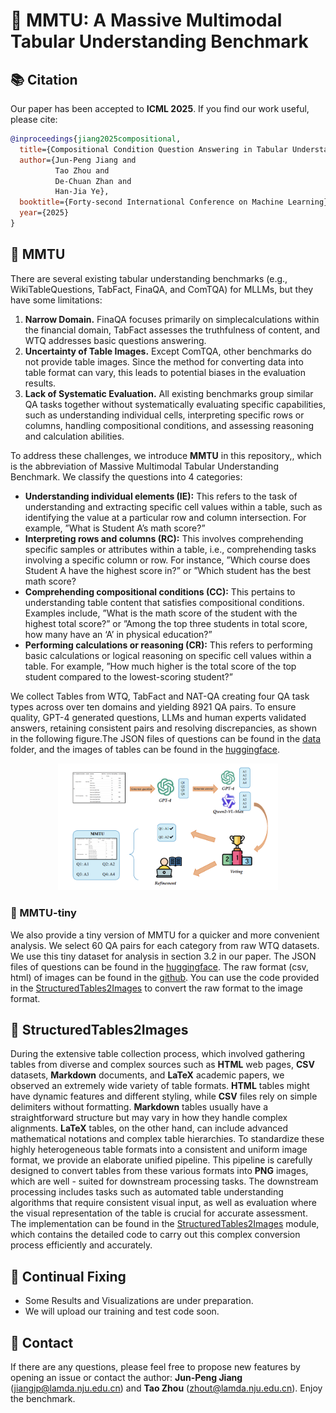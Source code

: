 # 🧮 MMTU: A Massive Multimodal Tabular Understanding Benchmark 

## 📚 Citation

Our paper has been accepted to **ICML 2025**. If you find our work useful, please cite:

```bibtex
@inproceedings{jiang2025compositional,
  title={Compositional Condition Question Answering in Tabular Understanding},
  author={Jun-Peng Jiang and
          Tao Zhou and
          De-Chuan Zhan and
          Han-Jia Ye},
  booktitle={Forty-second International Conference on Machine Learning},
  year={2025}
}
```


## 📖 MMTU
There are several existing tabular understanding benchmarks (e.g., WikiTableQuestions, TabFact, FinaQA, and ComTQA) for MLLMs, but they have some limitations: 
1. **Narrow Domain.** FinaQA focuses primarily on simplecalculations within the financial domain, TabFact assesses the truthfulness of content, and WTQ addresses basic questions answering. 
2. **Uncertainty of Table Images.** Except ComTQA, other benchmarks do not provide table images. Since the method for converting data into table format can vary, this leads to potential biases in the evaluation results. 
3. **Lack of Systematic Evaluation.** All existing benchmarks group similar QA tasks together without systematically evaluating specific capabilities, such as understanding  individual cells, interpreting specific rows or columns, handling compositional conditions, and assessing reasoning and calculation abilities.

To address these challenges, we introduce **MMTU** in this repository,, which is the abbreviation of Massive Multimodal Tabular Understanding Benchmark. We classify the questions into 4 categories: 
- **Understanding individual elements (IE):** This refers to the task of understanding and extracting specific cell values within a table, such as identifying the value at a particular row and column intersection. For example, ”What is Student A’s math score?”
- **Interpreting rows and columns (RC):** This involves comprehending specific samples or attributes within a table, i.e., comprehending tasks involving a specific column or row. For instance, ”Which course does Student A have the highest score in?” or ”Which student has the best math score?
- **Comprehending compositional conditions (CC):** This pertains to understanding table content that satisfies compositional conditions. Examples include, ”What is the math score of the student with the highest total score?” or ”Among the top three students in total score, how many have an ‘A’ in physical education?”
- **Performing calculations or reasoning (CR):** This refers to performing basic calculations or logical reasoning on specific cell values within a table. For example, ”How much higher is the total score of the top student compared to the lowest-scoring student?”

We collect Tables from WTQ, TabFact and NAT-QA creating four QA task types across over ten domains and yielding 8921 QA pairs. To ensure quality, GPT-4 generated questions, LLMs and human experts validated answers, retaining consistent pairs and resolving discrepancies, as shown in the following figure.The JSON files of questions can be found in the [data](https://github.com/LAMDA-Tabular/MMTU/tree/main/data) folder, and the images of tables can be found in the [huggingface](https://huggingface.co/datasets/LAMDA-Tabular/MMTU/tree/main).
<p align="center">
<img src="./resources/filter.png"  width="70%">
</p>

### 📜 MMTU-tiny
We also provide a tiny version of MMTU for a quicker and more convenient analysis. We select 60 QA pairs for each category from raw WTQ datasets. We use this tiny dataset for analysis in section 3.2 in our paper. The JSON files of questions can be found in the [huggingface](https://huggingface.co/datasets/LAMDA-Tabular/MMTU-tiny/tree/main). The raw format (csv, html) of images can be found in the [github](https://github.com/ppasupat/WikiTableQuestions). You can use the code provided in the [StructuredTables2Images](https://github.com/LAMDA-Tabular/MMTU/tree/main/StructuredTables2Images) to convert the raw format to the image format.


## 📏 StructuredTables2Images
During the extensive table collection process, which involved gathering tables from diverse and complex sources such as **HTML** web pages, **CSV** datasets, **Markdown** documents, and **LaTeX** academic papers, we observed an extremely wide variety of table formats. **HTML** tables might have dynamic features and different styling, while **CSV** files rely on simple delimiters without formatting. **Markdown** tables usually have a straightforward structure but may vary in how they handle complex alignments. **LaTeX** tables, on the other hand, can include advanced mathematical notations and complex table hierarchies. To standardize these highly heterogeneous table formats into a consistent and uniform image format, we provide an elaborate unified pipeline. This pipeline is carefully designed to convert tables from these various formats into **PNG** images, which are well - suited for downstream processing tasks. The downstream processing includes tasks such as automated table understanding algorithms that require consistent visual input, as well as evaluation where the visual representation of the table is crucial for accurate assessment. The implementation can be found in the [StructuredTables2Images](https://github.com/LAMDA-Tabular/MMTU/tree/main/StructuredTables2Images) module, which contains the detailed code to carry out this complex conversion process efficiently and accurately.
## 🔧 Continual Fixing

- Some Results and Visualizations are under preparation. 
- We will upload our training and test code soon.

## 🤗 Contact

If there are any questions, please feel free to propose new features by opening an issue or contact the author: **Jun-Peng Jiang** ([jiangjp@lamda.nju.edu.cn](mailto:jiangjp@lamda.nju.edu.cn)) and **Tao Zhou** ([zhout@lamda.nju.edu.cn](mailto:zhout@lamda.nju.edu.cn)). Enjoy the benchmark.
